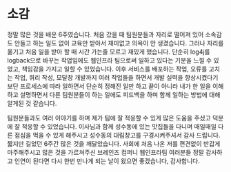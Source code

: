 # 소감

정말 많은 것을 배운 6주였습니다. 처음 갔을 때 팀원분들과 자리로 떨어져 있어 소속감도 안들고 하는 일도 없이 교육만 받아서 재미없고 의욕이 안 생겼습니다. 그러나 자리를 옮기고 처음 일을 받아 할 때 시간 가는줄 모르고 재밌게 했습니다. 단순히 log4j를 logback으로 바꾸는 작업임에도 웹인프라 팀으로써 일하고 있다는 기분을 느낄 수 있었고,  책임감을 가지고 일할 수 있었습니다. 이후 서비스를 배포하는 작업, 오류를 고치는 작업, 쿼리 작성, 모달창 개발까지 여러 작업들을 하면서 개발 실력을 향상시켰다기 보단 프로세스에 따라 일하면서 단순히 정해진 일만 하고 끝이 아니라 내가 한 일을 이해하고 설명하면서 다른 팀원분들이 하는 일에도 피드백을 하며 함께 일하는 방법에 대해 알게된 것 같습니다.

팀원분들과도 여러 이야기를 하며 제가 팀에 잘 적응할 수 있게 많은 도움을 주셨고 덕분에 잘 적응할 수 있었습니다.  이사님과 함께 성수동에 있는 맛집들을 다니며 매일매일 다른 점심을 먹을 수 있게 해주시고 성수동의 대림창고를 구경시켜주셔서 감사 드립니다. 짧지만 길었던 6주간 많은 것을 깨달았습니다. 사회에 처음 나온 저를 편견없이 반갑게 마주해주시고 많은 것을 가르쳐주신 브레인즈 컴퍼니 웹인프라팀 여러분들 정말 감사하고 인연이 된다면 다시 한번 만나게 되는 날이 왔으면 좋겠습니다, 감사합니다.

